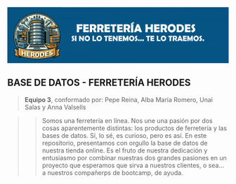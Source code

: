 <img src="./img_bd/banner_bd.jpg">  

## **BASE DE DATOS - FERRETERÍA HERODES**

> **Equipo 3**, conformado por: Pepe Reina, Alba María Romero, Unai Salas y Anna Valsells

>> Somos una ferretería en línea. Nos une una pasión por dos cosas aparentemente distintas: los productos de ferretería y las bases de datos. Sí, lo sé, es curioso, pero es así.
En este repositorio, presentamos con orgullo la base de datos de nuestra tienda online. Es el fruto de nuestra dedicación y entusiasmo por combinar nuestras dos grandes pasiones en un proyecto  que esperamos que sirva a nuestros clientes, o sea... a nuestros compañerps de bootcamp, de ayuda.